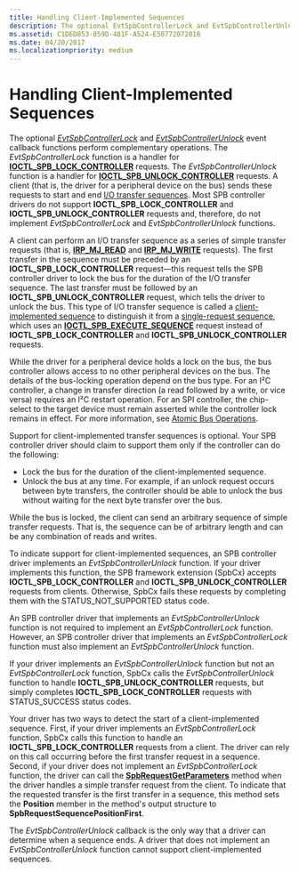 ```yaml
---
title: Handling Client-Implemented Sequences
description: The optional EvtSpbControllerLock and EvtSpbControllerUnlock event callback functions perform complementary operations.
ms.assetid: C1DED853-059D-481F-A524-E50772072018
ms.date: 04/20/2017
ms.localizationpriority: medium
---
```


# Handling Client-Implemented Sequences


The optional [*EvtSpbControllerLock*](https://docs.microsoft.com/windows-hardware/drivers/ddi/spbcx/nc-spbcx-evt_spb_controller_lock) and [*EvtSpbControllerUnlock*](https://docs.microsoft.com/windows-hardware/drivers/ddi/spbcx/nc-spbcx-evt_spb_controller_unlock) event callback functions perform complementary operations. The *EvtSpbControllerLock* function is a handler for [**IOCTL\_SPB\_LOCK\_CONTROLLER**](https://msdn.microsoft.com/library/windows/hardware/hh450858) requests. The *EvtSpbControllerUnlock* function is a handler for [**IOCTL\_SPB\_UNLOCK\_CONTROLLER**](https://msdn.microsoft.com/library/windows/hardware/hh450859) requests. A client (that is, the driver for a peripheral device on the bus) sends these requests to start and end [I/O transfer sequences](https://docs.microsoft.com/windows-hardware/drivers/spb/i-o-transfer-sequences). Most SPB controller drivers do not support **IOCTL\_SPB\_LOCK\_CONTROLLER** and **IOCTL\_SPB\_UNLOCK\_CONTROLLER** requests and, therefore, do not implement *EvtSpbControllerLock* and *EvtSpbControllerUnlock* functions.

A client can perform an I/O transfer sequence as a series of simple transfer requests (that is, [**IRP\_MJ\_READ**](https://docs.microsoft.com/windows-hardware/drivers/kernel/irp-mj-read) and [**IRP\_MJ\_WRITE**](https://docs.microsoft.com/windows-hardware/drivers/kernel/irp-mj-write) requests). The first transfer in the sequence must be preceded by an **IOCTL\_SPB\_LOCK\_CONTROLLER** request—this request tells the SPB controller driver to lock the bus for the duration of the I/O transfer sequence. The last transfer must be followed by an **IOCTL\_SPB\_UNLOCK\_CONTROLLER** request, which tells the driver to unlock the bus. This type of I/O transfer sequence is called a [client-implemented sequence](https://docs.microsoft.com/windows-hardware/drivers/spb/i-o-transfer-sequences#buses-client-implemented-sequences) to distinguish it from a [single-request sequence](https://docs.microsoft.com/windows-hardware/drivers/spb/i-o-transfer-sequences#buses-single-request-sequences), which uses an [**IOCTL\_SPB\_EXECUTE\_SEQUENCE**](https://msdn.microsoft.com/library/windows/hardware/hh450857) request instead of **IOCTL\_SPB\_LOCK\_CONTROLLER** and **IOCTL\_SPB\_UNLOCK\_CONTROLLER** requests.

While the driver for a peripheral device holds a lock on the bus, the bus controller allows access to no other peripheral devices on the bus. The details of the bus-locking operation depend on the bus type. For an I²C controller, a change in transfer direction (a read followed by a write, or vice versa) requires an I²C restart operation. For an SPI controller, the chip-select to the target device must remain asserted while the controller lock remains in effect. For more information, see [Atomic Bus Operations](https://docs.microsoft.com/windows-hardware/drivers/spb/atomic-bus-operations).

Support for client-implemented transfer sequences is optional. Your SPB controller driver should claim to support them only if the controller can do the following:

-   Lock the bus for the duration of the client-implemented sequence.
-   Unlock the bus at any time. For example, if an unlock request occurs between byte transfers, the controller should be able to unlock the bus without waiting for the next byte transfer over the bus.

While the bus is locked, the client can send an arbitrary sequence of simple transfer requests. That is, the sequence can be of arbitrary length and can be any combination of reads and writes.

To indicate support for client-implemented sequences, an SPB controller driver implements an *EvtSpbControllerUnlock* function. If your driver implements this function, the SPB framework extension (SpbCx) accepts **IOCTL\_SPB\_LOCK\_CONTROLLER** and **IOCTL\_SPB\_UNLOCK\_CONTROLLER** requests from clients. Otherwise, SpbCx fails these requests by completing them with the STATUS\_NOT\_SUPPORTED status code.

An SPB controller driver that implements an *EvtSpbControllerUnlock* function is not required to implement an *EvtSpbControllerLock* function. However, an SPB controller driver that implements an *EvtSpbControllerLock* function must also implement an *EvtSpbControllerUnlock* function.

If your driver implements an *EvtSpbControllerUnlock* function but not an *EvtSpbControllerLock* function, SpbCx calls the *EvtSpbControllerUnlock* function to handle **IOCTL\_SPB\_UNLOCK\_CONTROLLER** requests, but simply completes **IOCTL\_SPB\_LOCK\_CONTROLLER** requests with STATUS\_SUCCESS status codes.

Your driver has two ways to detect the start of a client-implemented sequence. First, if your driver implements an *EvtSpbControllerLock* function, SpbCx calls this function to handle an **IOCTL\_SPB\_LOCK\_CONTROLLER** requests from a client. The driver can rely on this call occurring before the first transfer request in a sequence. Second, if your driver does not implement an *EvtSpbControllerLock* function, the driver can call the [**SpbRequestGetParameters**](https://docs.microsoft.com/windows-hardware/drivers/ddi/spbcx/nf-spbcx-spbrequestgetparameters) method when the driver handles a simple transfer request from the client. To indicate that the requested transfer is the first transfer in a sequence, this method sets the **Position** member in the method's output structure to **SpbRequestSequencePositionFirst**.

The *EvtSpbControllerUnlock* callback is the only way that a driver can determine when a sequence ends. A driver that does not implement an *EvtSpbControllerUnlock* function cannot support client-implemented sequences.

 

 




